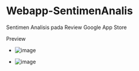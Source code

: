 # Webapp-SentimenAnalis
Sentimen Analisis pada Review Google App Store

Preview
- ![image](https://github.com/itsnatt/Webapp-SentimenAnalis/assets/98171083/d25ec64b-edef-442c-beff-6fd8475ab33f)

- ![image](https://github.com/itsnatt/Webapp-SentimenAnalis/assets/98171083/f4faf366-7ce4-45f9-a91a-5774a869a470)

